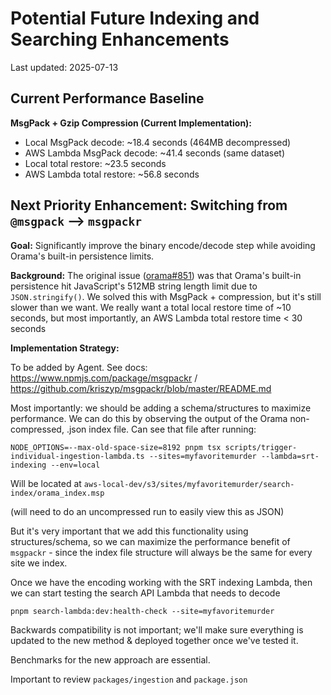 # Potential Future Indexing and Searching Enhancements

Last updated: 2025-07-13

## Current Performance Baseline

**MsgPack + Gzip Compression (Current Implementation):**
- Local MsgPack decode: ~18.4 seconds (464MB decompressed)
- AWS Lambda MsgPack decode: ~41.4 seconds (same dataset)
- Local total restore: ~23.5 seconds
- AWS Lambda total restore: ~56.8 seconds

## Next Priority Enhancement: Switching from `@msgpack` --> `msgpackr`

**Goal:** Significantly improve the binary encode/decode step while avoiding Orama's built-in persistence limits.

**Background:** The original issue ([orama#851](https://github.com/oramasearch/orama/issues/851#issuecomment-2888461388)) was that Orama's built-in persistence hit JavaScript's 512MB string length limit due to `JSON.stringify()`. We solved this with MsgPack + compression, but it's still slower than we want. We really want a total local restore time of ~10 seconds, but most importantly, an AWS Lambda total restore time < 30 seconds

**Implementation Strategy:**

To be added by Agent. See docs:
https://www.npmjs.com/package/msgpackr / https://github.com/kriszyp/msgpackr/blob/master/README.md 

Most importantly: we should be adding a schema/structures to maximize performance. We can do this by observing the output of the Orama non-compressed, .json index file. Can see that file after running:

```shell
NODE_OPTIONS=--max-old-space-size=8192 pnpm tsx scripts/trigger-individual-ingestion-lambda.ts --sites=myfavoritemurder --lambda=srt-indexing --env=local
```

Will be located at `aws-local-dev/s3/sites/myfavoritemurder/search-index/orama_index.msp`

(will need to do an uncompressed run to easily view this as JSON)

But it's very important that we add this functionality using structures/schema, so we can maximize the performance benefit of `msgpackr` - since the index file structure will always be the same for every site we index.

Once we have the encoding working with the SRT indexing Lambda, then we can start testing the search API Lambda that needs to decode

```shell
pnpm search-lambda:dev:health-check --site=myfavoritemurder 
```

Backwards compatibility is not important; we'll make sure everything is updated to the new method & deployed together once we've tested it. 

Benchmarks for the new approach are essential.

Important to review `packages/ingestion` and `package.json`